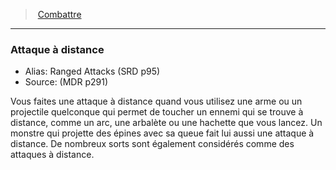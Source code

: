 ﻿> [Combattre](hd_combat.md)

---

### Attaque à distance

- Alias: Ranged Attacks (SRD p95)
- Source: (MDR p291)

Vous faites une attaque à distance quand vous utilisez une arme ou un projectile quelconque qui permet de toucher un ennemi qui se trouve à distance, comme un arc, une arbalète ou une hachette que vous lancez. Un monstre qui projette des épines avec sa queue fait lui aussi une attaque à distance. De nombreux sorts sont également considérés comme des attaques à distance.

